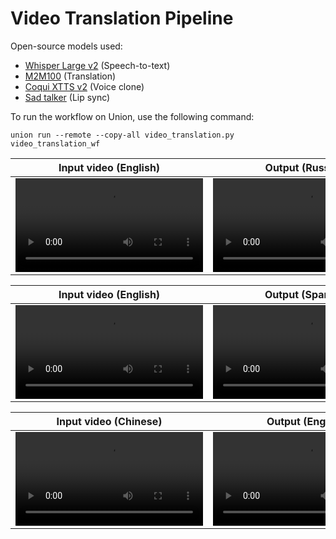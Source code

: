 # Video Translation Pipeline

Open-source models used:

- [Whisper Large v2](https://huggingface.co/openai/whisper-large-v2) (Speech-to-text)
- [M2M100](https://huggingface.co/facebook/m2m100_1.2B) (Translation)
- [Coqui XTTS v2](https://huggingface.co/coqui/XTTS-v2) (Voice clone)
- [Sad talker](https://github.com/OpenTalker/SadTalker) (Lip sync)

To run the workflow on Union, use the following command:

```
union run --remote --copy-all video_translation.py video_translation_wf
```

|                                                             Input video (English)                                                              |                                                                Output (Russian)                                                                |
| :--------------------------------------------------------------------------------------------------------------------------------------------: | :--------------------------------------------------------------------------------------------------------------------------------------------: |
| <video src="https://github.com/samhita-alla/video-translation/assets/27777173/d756f94e-54b5-43eb-a546-8f141e828ce2" type="video/mp4"> </video> | <video src="https://github.com/samhita-alla/video-translation/assets/27777173/c4d8c32f-308d-4afc-91e3-02b437c1ff4c" type="video/mp4"> </video> |

|                                                             Input video (English)                                                              |                                                                Output (Spanish)                                                                 |
| :--------------------------------------------------------------------------------------------------------------------------------------------: | :---------------------------------------------------------------------------------------------------------------------------------------------: |
| <video src="https://github.com/samhita-alla/video-translation/assets/27777173/57ebdd8b-7bf6-48d1-a52d-0a5c1d411aa9" type="video/mp4"> </video> | <video  src="https://github.com/samhita-alla/video-translation/assets/27777173/63ed557b-9263-4423-b0b7-a86abe5ad831" type="video/mp4"> </video> |

|                                                             Input video (Chinese)                                                              |                                                               Output (English)                                                                |
| :--------------------------------------------------------------------------------------------------------------------------------------------: | :-------------------------------------------------------------------------------------------------------------------------------------------: |
| <video src="https://github.com/samhita-alla/video-translation/assets/27777173/8bc8a760-3a48-444b-a593-6146b5ae8068" type="video/mp4"> </video> | <video src="https://github.com/unionai-oss/video-translation/assets/27777173/8a08b617-696b-432c-9cb2-cab45dca0451" type="video/mp4"> </video> |
